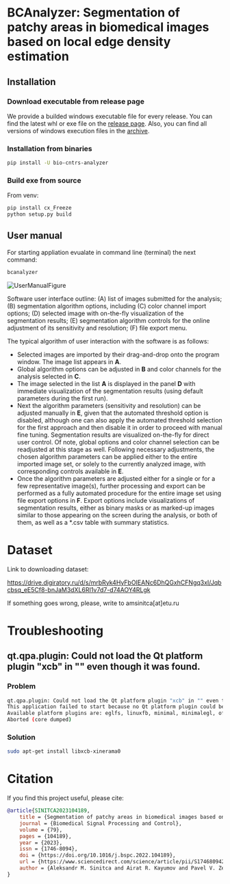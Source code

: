 # BCAnalyzer: Segmentation of patchy areas in biomedical images based on local edge density estimation

## Installation

### Download executable from release page
 
We provide a builded windows executable file for every release. You can find the latest whl or exe file on the [release page](https://gitlab.com/digiratory/biomedimaging/bcanalyzer/-/releases). Also, you can find all versions of windows execution files in the [archive](https://drive.digiratory.ru/d/s/nCQF5QKnlOoLyvoogzIMazY5YAOZDDmy/hY8ac89PJtnKtduC6w9CEkRtLVVRmZ4_-qbCgo_pvPwk).


### Installation from binaries

```bash
pip install -U bio-cntrs-analyzer
```
### Build exe from source

From venv:

```bash
pip install cx_Freeze
python setup.py build
```

## User manual

For starting appliation evualate in command line (terminal) the next command:

```bash
bcanalyzer
```

![UserManualFigure](https://gitlab.com/digiratory/biomedimaging/bcanalyzer/-/raw/main/images/UserManualFigure.PNG) 

Software user interface outline: (A) list of images submitted for the analysis; (B) segmentation algorithm options, including (C) color channel import options; (D) selected image with on-the-fly visualization of the segmentation results; (E) segmentation algorithm controls for the online adjustment of its sensitivity and resolution; (F) file export menu.

The typical algorithm of user interaction with the software is as follows:

* Selected images are imported by their drag-and-drop onto the program window. The image list appears in **A**.
* Global algorithm options can be adjusted in **B** and color channels for the analysis selected in **C**.  
* The image selected in the list **A** is displayed in the panel **D** with immediate visualization of the segmentation results (using default parameters during the first run).
* Next the algorithm parameters (sensitivity and resolution) can be adjusted manually in **E**, given that the automated threshold option is disabled, although one can also apply the automated threshold selection for the first approach and then disable it in order to proceed with manual fine tuning. Segmentation results are visualized on-the-fly for direct user control. Of note, global options and color channel selection can be readjusted at this stage as well. Following necessary adjustments, the chosen algorithm parameters can be applied either to the entire imported image set, or solely to the currently analyzed image, with corresponding controls available in **E**.
* Once the algorithm parameters are adjusted either for a single or for a few representative image(s), further processing and export can be performed as a fully automated procedure for the entire image set using file export options in **F**. Export options include visualizations of segmentation results, either as binary masks or as marked-up images similar to those appearing on the screen during the analysis, or both of them, as well as a *.csv table with summary statistics.

# Dataset

Link to downloading dataset:

https://drive.digiratory.ru/d/s/mrbRyk4HyFbOIEANc6DhQGxhCFNgq3xI/Jqbcbsq_eE5Cf8-bnJaM3dXL6RI1v7d7-d74AOY4RLgk

If something goes wrong, please, write to amsinitca[at]etu.ru

# Troubleshooting

## qt.qpa.plugin: Could not load the Qt platform plugin "xcb" in "" even though it was found.

### Problem

```bash
qt.qpa.plugin: Could not load the Qt platform plugin "xcb" in "" even though it was found.
This application failed to start because no Qt platform plugin could be initialized. Reinstalling the application may fix this problem.
Available platform plugins are: eglfs, linuxfb, minimal, minimalegl, offscreen, vnc, wayland-egl, wayland, wayland-xcomposite-egl, wayland-xcomposite-glx, webgl, xcb.
Aborted (core dumped)
```

### Solution

```bash
sudo apt-get install libxcb-xinerama0
```

# Citation

If you find this project useful, please cite:

```bib
@article{SINITCA2023104189,
    title = {Segmentation of patchy areas in biomedical images based on local edge density estimation},
    journal = {Biomedical Signal Processing and Control},
    volume = {79},
    pages = {104189},
    year = {2023},
    issn = {1746-8094},
    doi = {https://doi.org/10.1016/j.bspc.2022.104189},
    url = {https://www.sciencedirect.com/science/article/pii/S1746809422006437},
    author = {Aleksandr M. Sinitca and Airat R. Kayumov and Pavel V. Zelenikhin and Andrey G. Porfiriev and Dmitrii I. Kaplun and Mikhail I. Bogachev},
}
```

